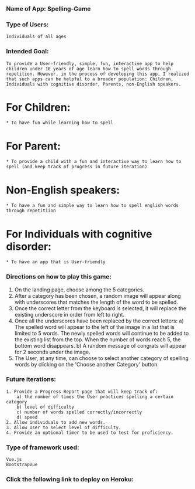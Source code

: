 ### Name of App: Spelling-Game

### Type of Users:

    Individuals of all ages

### Intended Goal:

    To provide a User-friendly, simple, fun, interactive app to help children under 10 years of age learn how to spell words through repetition. However, in the process of developing this app, I realized that such apps can be helpful to a broader population: Children, Individuals with cognitive disorder, Parents, non-English speakers.

# For Children:

    * To have fun while learning how to spell

# For Parent:

    * To provide a child with a fun and interactive way to learn how to spell (and keep track of progress in future iteration)

# Non-English speakers:

    * To have a fun and simple way to learn how to spell english words through repetitiion

# For Individuals with cognitive disorder:

    * To have an app that is User-friendly

### Directions on how to play this game:

1.  On the landing page, choose among the 5 categories.
2.  After a category has been chosen, a random image will appear along with underscores that matches the length of the word to be spelled.
3.  Once the correct letter from the keyboard is selected, it will replace the existing underscore in order from left to right.
4.  Once all the underscores have been replaced by the correct letters:
    a) The spelled word will appear to the left of the image in a list that is limited to 5 words. The newly spelled words will continue to be added to the existing list from the top. When the number of words reach 5, the bottom word disappears.
    b) A random message of congrats will appear for 2 seconds under the image.
5.  The User, at any time, can choose to select another category of spelling words by clicking on the 'Choose another Category' button.

### Future iterations:

    1. Provide a Progress Report page that will keep track of:
        a) the number of times the User practices spelling a certain category
        b) level of difficulty
        c) number of words spelled correctly/incorrectly
        d) speed
    2. Allow individuals to add new words.
    3. Allow User to select level of difficulty.
    4. Provide an optional timer to be used to test for proficiency.

### Type of framework used:

    Vue.js
    BootstrapVue

### Click the following link to deploy on Heroku:
